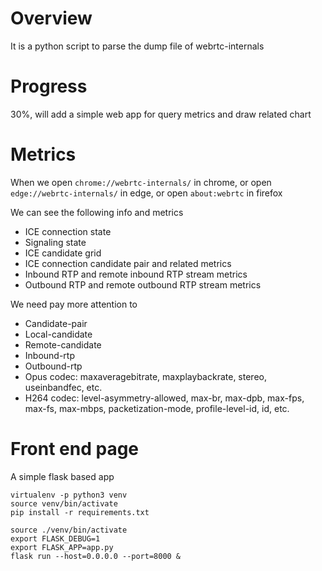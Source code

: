 # Overview

It is a python script to parse the dump file of webrtc-internals

# Progress

30%, will add a simple web app for query metrics and draw related chart

# Metrics

When we open `chrome://webrtc-internals/` in chrome,
or open `edge://webrtc-internals/` in edge,
or open `about:webrtc` in firefox


We can see the following info and metrics

* ICE connection state
* Signaling state
* ICE candidate grid
* ICE connection candidate pair and related metrics
* Inbound RTP and remote inbound RTP stream metrics
* Outbound RTP and remote outbound RTP stream metrics


We need pay more attention to

* Candidate-pair
* Local-candidate
* Remote-candidate
* Inbound-rtp
* Outbound-rtp
* Opus codec: maxaveragebitrate, maxplaybackrate, stereo, useinbandfec, etc.
* H264 codec: level-asymmetry-allowed, max-br, max-dpb, max-fps, max-fs, max-mbps, packetization-mode, profile-level-id, id, etc.



# Front end page

A simple flask based app

```
virtualenv -p python3 venv
source venv/bin/activate
pip install -r requirements.txt

source ./venv/bin/activate
export FLASK_DEBUG=1
export FLASK_APP=app.py
flask run --host=0.0.0.0 --port=8000 &
```